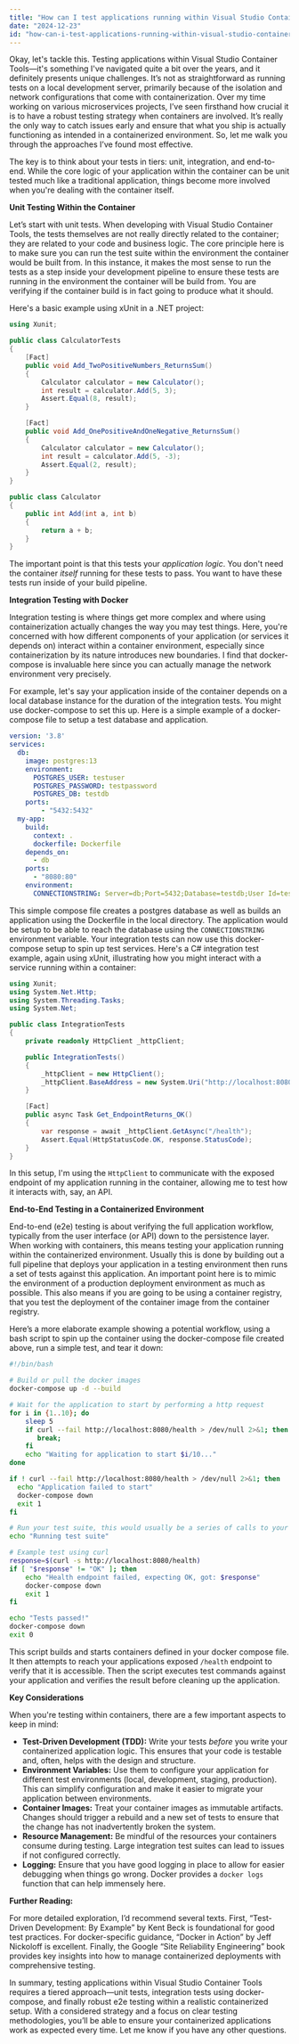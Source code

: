 ```yaml
---
title: "How can I test applications running within Visual Studio Container Tools?"
date: "2024-12-23"
id: "how-can-i-test-applications-running-within-visual-studio-container-tools"
---
```


Okay, let's tackle this. Testing applications within Visual Studio Container Tools—it's something I've navigated quite a bit over the years, and it definitely presents unique challenges. It’s not as straightforward as running tests on a local development server, primarily because of the isolation and network configurations that come with containerization. Over my time working on various microservices projects, I’ve seen firsthand how crucial it is to have a robust testing strategy when containers are involved. It’s really the only way to catch issues early and ensure that what you ship is actually functioning as intended in a containerized environment. So, let me walk you through the approaches I’ve found most effective.

The key is to think about your tests in tiers: unit, integration, and end-to-end. While the core logic of your application within the container can be unit tested much like a traditional application, things become more involved when you're dealing with the container itself.

**Unit Testing Within the Container**

Let’s start with unit tests. When developing with Visual Studio Container Tools, the tests themselves are not really directly related to the container; they are related to your code and business logic. The core principle here is to make sure you can run the test suite within the environment the container would be built from. In this instance, it makes the most sense to run the tests as a step inside your development pipeline to ensure these tests are running in the environment the container will be build from. You are verifying if the container build is in fact going to produce what it should.

Here's a basic example using xUnit in a .NET project:

```csharp
using Xunit;

public class CalculatorTests
{
    [Fact]
    public void Add_TwoPositiveNumbers_ReturnsSum()
    {
        Calculator calculator = new Calculator();
        int result = calculator.Add(5, 3);
        Assert.Equal(8, result);
    }

    [Fact]
    public void Add_OnePositiveAndOneNegative_ReturnsSum()
    {
        Calculator calculator = new Calculator();
        int result = calculator.Add(5, -3);
        Assert.Equal(2, result);
    }
}

public class Calculator
{
    public int Add(int a, int b)
    {
        return a + b;
    }
}

```

The important point is that this tests your *application logic*. You don't need the container *itself* running for these tests to pass. You want to have these tests run inside of your build pipeline.

**Integration Testing with Docker**

Integration testing is where things get more complex and where using containerization actually changes the way you may test things. Here, you're concerned with how different components of your application (or services it depends on) interact within a container environment, especially since containerization by its nature introduces new boundaries. I find that docker-compose is invaluable here since you can actually manage the network environment very precisely.

For example, let's say your application inside of the container depends on a local database instance for the duration of the integration tests. You might use docker-compose to set this up. Here is a simple example of a docker-compose file to setup a test database and application.

```yaml
version: '3.8'
services:
  db:
    image: postgres:13
    environment:
      POSTGRES_USER: testuser
      POSTGRES_PASSWORD: testpassword
      POSTGRES_DB: testdb
    ports:
        - "5432:5432"
  my-app:
    build:
      context: .
      dockerfile: Dockerfile
    depends_on:
      - db
    ports:
      - "8080:80"
    environment:
      CONNECTIONSTRING: Server=db;Port=5432;Database=testdb;User Id=testuser;Password=testpassword
```

This simple compose file creates a postgres database as well as builds an application using the Dockerfile in the local directory. The application would be setup to be able to reach the database using the `CONNECTIONSTRING` environment variable. Your integration tests can now use this docker-compose setup to spin up test services. Here's a C# integration test example, again using xUnit, illustrating how you might interact with a service running within a container:

```csharp
using Xunit;
using System.Net.Http;
using System.Threading.Tasks;
using System.Net;

public class IntegrationTests
{
    private readonly HttpClient _httpClient;

    public IntegrationTests()
    {
        _httpClient = new HttpClient();
        _httpClient.BaseAddress = new System.Uri("http://localhost:8080");
    }

    [Fact]
    public async Task Get_EndpointReturns_OK()
    {
        var response = await _httpClient.GetAsync("/health");
        Assert.Equal(HttpStatusCode.OK, response.StatusCode);
    }
}
```

In this setup, I'm using the `HttpClient` to communicate with the exposed endpoint of my application running in the container, allowing me to test how it interacts with, say, an API.

**End-to-End Testing in a Containerized Environment**

End-to-end (e2e) testing is about verifying the full application workflow, typically from the user interface (or API) down to the persistence layer. When working with containers, this means testing your application running within the containerized environment. Usually this is done by building out a full pipeline that deploys your application in a testing environment then runs a set of tests against this application. An important point here is to mimic the environment of a production deployment environment as much as possible. This also means if you are going to be using a container registry, that you test the deployment of the container image from the container registry.

Here’s a more elaborate example showing a potential workflow, using a bash script to spin up the container using the docker-compose file created above, run a simple test, and tear it down:

```bash
#!/bin/bash

# Build or pull the docker images
docker-compose up -d --build

# Wait for the application to start by performing a http request
for i in {1..10}; do
    sleep 5
    if curl --fail http://localhost:8080/health > /dev/null 2>&1; then
       break;
    fi
    echo "Waiting for application to start $i/10..."
done

if ! curl --fail http://localhost:8080/health > /dev/null 2>&1; then
  echo "Application failed to start"
  docker-compose down
  exit 1
fi

# Run your test suite, this would usually be a series of calls to your application
echo "Running test suite"

# Example test using curl
response=$(curl -s http://localhost:8080/health)
if [ "$response" != "OK" ]; then
    echo "Health endpoint failed, expecting OK, got: $response"
    docker-compose down
    exit 1
fi

echo "Tests passed!"
docker-compose down
exit 0

```

This script builds and starts containers defined in your docker compose file. It then attempts to reach your applications exposed `/health` endpoint to verify that it is accessible. Then the script executes test commands against your application and verifies the result before cleaning up the application.

**Key Considerations**

When you're testing within containers, there are a few important aspects to keep in mind:

*   **Test-Driven Development (TDD):** Write your tests *before* you write your containerized application logic. This ensures that your code is testable and, often, helps with the design and structure.
*   **Environment Variables:** Use them to configure your application for different test environments (local, development, staging, production). This can simplify configuration and make it easier to migrate your application between environments.
*   **Container Images:** Treat your container images as immutable artifacts. Changes should trigger a rebuild and a new set of tests to ensure that the change has not inadvertently broken the system.
*   **Resource Management:** Be mindful of the resources your containers consume during testing. Large integration test suites can lead to issues if not configured correctly.
*   **Logging:** Ensure that you have good logging in place to allow for easier debugging when things go wrong. Docker provides a `docker logs` function that can help immensely here.

**Further Reading:**

For more detailed exploration, I’d recommend several texts. First, “Test-Driven Development: By Example” by Kent Beck is foundational for good test practices. For docker-specific guidance, “Docker in Action” by Jeff Nickoloff is excellent. Finally, the Google “Site Reliability Engineering” book provides key insights into how to manage containerized deployments with comprehensive testing.

In summary, testing applications within Visual Studio Container Tools requires a tiered approach—unit tests, integration tests using docker-compose, and finally robust e2e testing within a realistic containerized setup. With a considered strategy and a focus on clear testing methodologies, you’ll be able to ensure your containerized applications work as expected every time. Let me know if you have any other questions.
